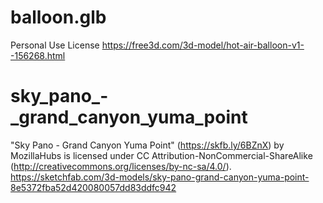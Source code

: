 # balloon.glb
Personal Use License
https://free3d.com/3d-model/hot-air-balloon-v1--156268.html

# sky_pano_-_grand_canyon_yuma_point
"Sky Pano - Grand Canyon Yuma Point" (https://skfb.ly/6BZnX) by MozillaHubs is licensed under CC Attribution-NonCommercial-ShareAlike (http://creativecommons.org/licenses/by-nc-sa/4.0/).
https://sketchfab.com/3d-models/sky-pano-grand-canyon-yuma-point-8e5372fba52d420080057dd83ddfc942
